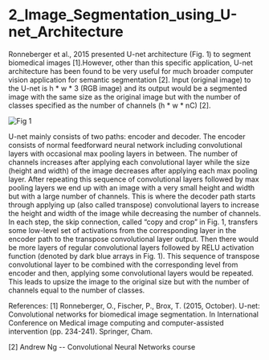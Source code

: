 # 2_Image_Segmentation_using_U-net_Architecture

Ronneberger et al., 2015 presented U-net architecture (Fig. 1) to segment biomedical images [1].However, other than this specific application, U-net architecture has been found to be very useful for much broader computer vision application for semantic segmentation [2]. Input (original image) to the U-net is h * w * 3 (RGB image) and its output would be a segmented image with the same size as the original image but with the number of classes specified as the number of channels (h * w * nC) [2].

![Fig  1](https://user-images.githubusercontent.com/54812742/136703882-1a15430c-16a8-4e59-a0dc-2f52d5e19033.PNG)

U-net mainly consists of two paths: encoder and decoder. 
The encoder consists of normal feedforward neural network including convolutional layers with occasional max pooling layers in between. The number of channels increases after applying each convolutional layer while the size (height and width) of the image decreases after applying each max pooling layer. After repeating this sequence of convolutional layers followed by max pooling layers we end up with an image with a very small height and width but with a large number of channels. This is where the decoder path starts through applying up (also called transpose) convolutional layers to increase the height and width of the image while decreasing the number of channels. In each step, the skip connection, called “copy and crop” in Fig. 1, transfers some low-level set of activations from the corresponding layer in the encoder path to the transpose convolutional layer output. Then there would be more layers of regular convolutional layers followed by RELU activation function (denoted by dark blue arrays in Fig. 1). This sequence of transpose convolutional layer to be combined with the corresponding level from encoder and then, applying some convolutional layers would be repeated. This leads to upsize the image to the original size but with the number of channels equal to the number of classes. 


References:
[1] Ronneberger, O., Fischer, P.,  Brox, T. (2015, October). U-net: Convolutional networks for biomedical image segmentation. In International Conference on Medical image computing and computer-assisted intervention (pp. 234-241). Springer, Cham.

[2] Andrew Ng -- Convolutional Neural Networks course
